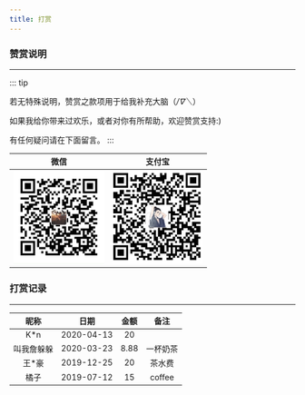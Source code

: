 ```yaml
---
title: 打赏
---
```


### 赞赏说明

<hr />

::: tip

若无特殊说明，赞赏之款项用于给我补充大脑（*/∇＼*）

如果我给你带来过欢乐，或者对你有所帮助，欢迎赞赏支持:)

有任何疑问请在下面留言。
:::

|微信|支付宝|
|-|-|
|<img style="width: 160px" src="/weixinzhifu.jpg" />|<img style="width: 160px" src="/zhifubao.jpg" />|

### 打赏记录

<hr/>

|昵称|日期|金额|备注|
|:-:|:-:|:-:|:-:|
|K*n|2020-04-13|20||
|叫我詹躲躲|2020-03-23|8.88|一杯奶茶|
|王*豪|2019-12-25|20|茶水费|
|橘子|2019-07-12|15|coffee|